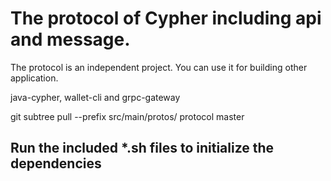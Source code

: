 # The protocol of Cypher including api and message.

The protocol is an independent project. You can use it for building other application. 

java-cypher, wallet-cli and grpc-gateway

git subtree pull --prefix src/main/protos/ protocol master

## Run the included *.sh files to initialize the dependencies

